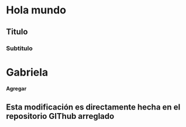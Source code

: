 # Hola mundo
## Titulo
### Subtitulo

# Gabriela

#### Agregar
## Esta modificación es directamente hecha en el repositorio GIThub arreglado

